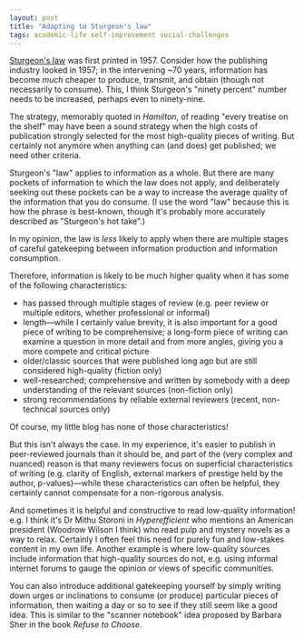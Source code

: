 ```yaml
---    
layout: post    
title: "Adapting to Sturgeon's law"  
tags: academic-life self-improvement social-challenges
---  
```

[Sturgeon's law](https://en.wikipedia.org/wiki/Sturgeon%27s_law) was first printed in 1957. Consider how the publishing industry looked in 1957; in the intervening ~70 years, information has become *much* cheaper to produce, transmit, and obtain (though not necessarily to consume). This, I think Sturgeon's "ninety percent" number needs to be increased, perhaps even to ninety-nine.  

The strategy, memorably quoted in *Hamilton*, of reading "every treatise on the shelf" may have been a sound strategy when the high costs of publication strongly selected for the most high-quality pieces of writing. But certainly not anymore when anything can (and does) get published; we need other criteria.  

Sturgeon's "law" applies to information as a whole. But there are many pockets of information to which the law does not apply, and deliberately seeking out these pockets can be a way to increase the average quality of the information that you do consume. (I use the word "law" because this is how the phrase is best-known, though it's probably more accurately described as "Sturgeon's hot take".)  

In my opinion, the law is *less* likely to apply when there are multiple stages of careful gatekeeping between information production and information consumption.  

Therefore, information is likely to be much higher quality when it has some of the following characteristics:  
- has passed through multiple stages of review (e.g. peer review or multiple editors, whether professional or informal)  
- length—while I certainly value brevity, it is also important for a good piece of writing to be comprehensive; a long-form piece of writing can examine a question in more detail and from more angles, giving you a more compete and critical picture  
- older/classic sources that were published long ago but are still considered high-quality (fiction only)  
- well-researched; comprehensive and written by somebody with a deep understanding of the relevant sources (non-fiction only)  
- strong recommendations by reliable external reviewers (recent, non-technical sources only)  

Of course, my little blog has none of those characteristics!  

But this isn't always the case. In my experience, it's easier to publish in peer-reviewed journals than it should be, and part of the (very complex and nuanced) reason is that many reviewers focus on superficial characteristics of writing (e.g. clarity of English, external markers of prestige held by the author, p-values)—while these characteristics can often be helpful, they certainly cannot compensate for a non-rigorous analysis.  

And sometimes it is helpful and constructive to read low-quality information! e.g. I think it's Dr Mithu Storoni in *Hyperefficient* who mentions an American president (Woodrow Wilson I think) who read pulp and mystery novels as a way to relax. Certainly I often feel this need for purely fun and low-stakes content in my own life. Another example is where low-quality sources include information that high-quality sources do not, e.g. using informal internet forums to gauge the opinion or views of specific communities.  

You can also introduce additional gatekeeping yourself by simply writing down urges or inclinations to consume (or produce) particular pieces of information, then waiting a day or so to see if they still seem like a good idea. This is similar to the "scanner notebook" idea proposed by Barbara Sher in the book *Refuse to Choose*.
